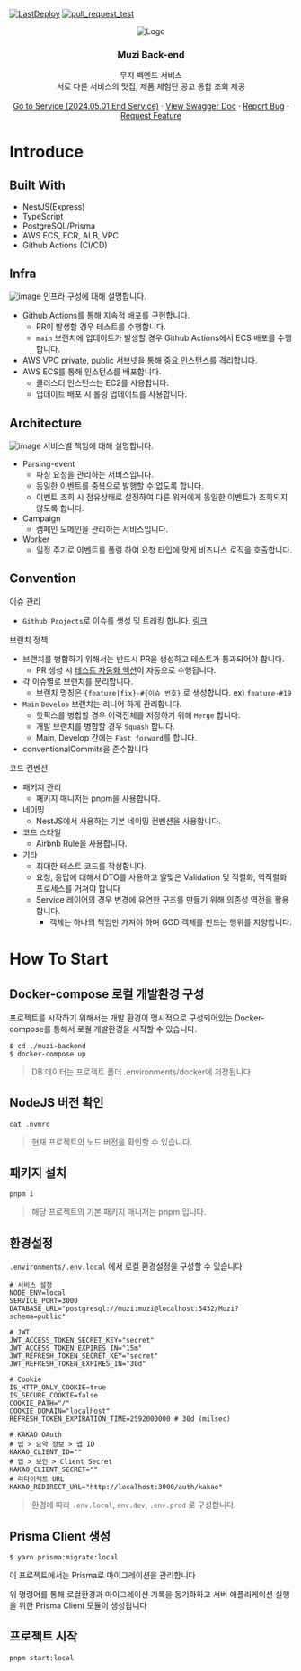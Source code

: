 [![LastDeploy](https://github.com/argon1025/muzi-backend/actions/workflows/deploy-ecs-prod.yaml/badge.svg)](https://github.com/argon1025/muzi-backend/actions/workflows/deploy-ecs-prod.yaml)
[![pull_request_test](https://github.com/argon1025/muzi-backend/actions/workflows/pull-request-test.yaml/badge.svg)](https://github.com/argon1025/muzi-backend/actions/workflows/pull-request-test.yaml)

<div align="center">
    <img src="https://github.com/argon1025/muzi-backend/assets/55491354/4b92e8d2-6d67-42ba-be54-ec82af8ec14a" alt="Logo">
  <h3 align="center">Muzi Back-end</h3>

  <p align="center">
    무지 백엔드 서비스<br />
    서로 다른 서비스의 맛집, 제품 체험단 공고 통합 조회 제공
    <br />
    <br />
    <a href="https://mu-zi.net">Go to Service (2024.05.01 End Service)</a>
    ·
    <a href="https://backend.mu-zi.net/api">View Swagger Doc</a>
    ·
    <a href="https://github.com/argon1025/muzi-backend/issues">Report Bug</a>
    ·
    <a href="https://github.com/argon1025/muzi-backend/issues">Request Feature</a>
  </p>
</div>

# Introduce


## Built With

- NestJS(Express)
- TypeScript
- PostgreSQL/Prisma
- AWS ECS, ECR, ALB, VPC
- Github Actions (CI/CD)

## Infra

![image](https://github.com/argon1025/muzi-backend/assets/55491354/089c4f53-2e63-4657-9ec7-b83e3f360182)
인프라 구성에 대해 설명합니다.

- Github Actions를 통해 지속적 배포를 구현합니다.
  - PR이 발생할 경우 테스트를 수행합니다.
  - `main` 브랜치에 업데이트가 발생할 경우 Github Actions에서 ECS 배포를 수행합니다.
- AWS VPC private, public 서브넷을 통해 중요 인스턴스를 격리합니다.
- AWS ECS를 통해 인스턴스를 배포합니다.
  - 클러스터 인스턴스는 EC2를 사용합니다.
  - 업데이트 배포 시 롤링 업데이트를 사용합니다.

## Architecture

![image](https://github.com/argon1025/muzi-backend/assets/55491354/d65cca09-120b-47d6-a1fa-7e107d977ea1)
서비스별 책임에 대해 설명합니다.

- Parsing-event
  - 파싱 요청을 관리하는 서비스입니다.
  - 동일한 이벤트를 중복으로 발행할 수 없도록 합니다.
  - 이벤트 조회 시 점유상태로 설정하여 다른 워커에게 동일한 이벤트가 조회되지 않도록 합니다.
- Campaign
  - 캠페인 도메인을 관리하는 서비스입니다.
- Worker
  - 일정 주기로 이벤트를 폴링 하여 요청 타입에 맞게 비즈니스 로직을 호출합니다.

## Convention

이슈 관리

- `Github Projects`로 이슈를 생성 및 트래킹 합니다. [링크](https://github.com/users/argon1025/projects/3/views/1)

브랜치 정책

- 브랜치를 병합하기 위해서는 반드시 PR을 생성하고 테스트가 통과되어야 합니다.
  - PR 생성 시 [테스트 자동화 액션](https://github.com/argon1025/muzi-backend/actions/workflows/pull-request-test.yaml)이 자동으로 수행됩니다.
- 각 이슈별로 브랜치를 분리합니다.
  - 브랜치 명칭은 `{feature|fix}-#{이슈 번호}` 로 생성합니다. ex) `feature-#19`
- `Main` `Develop` 브랜치는 리니어 하게 관리합니다.
  - 핫픽스를 병합할 경우 이력전체를 저장하기 위해 `Merge` 합니다.
  - 개발 브랜치를 병합할 경우 `Squash` 합니다.
  - Main, Develop 간에는 `Fast forward`를 합니다.
- conventionalCommits을 준수합니다

코드 컨벤션

- 패키지 관리
  - 패키지 매니저는 pnpm을 사용합니다.
- 네이밍
  - NestJS에서 사용하는 기본 네이밍 컨벤션을 사용합니다.
- 코드 스타일
  - Airbnb Rule을 사용합니다.
- 기타
  - 최대한 테스트 코드를 작성합니다.
  - 요청, 응답에 대해서 DTO를 사용하고 알맞은 Validation 및 직렬화, 역직렬화 프로세스를 거쳐야 합니다
  - Service 레이어의 경우 변경에 유연한 구조를 만들기 위해 의존성 역전을 활용합니다.
    - 객체는 하나의 책임만 가져야 하며 GOD 객체를 만드는 행위를 지양합니다.

# How To Start


## Docker-compose 로컬 개발환경 구성

프로젝트를 시작하기 위해서는 개발 환경이 명시적으로 구성되어있는 Docker-compose를 통해서 로컬 개발환경을 시작할 수 있습니다.

```
$ cd ./muzi-backend
$ docker-compose up
```

> DB 데이터는 프로젝트 폴더 .environments/docker에 저장됩니다

## NodeJS 버전 확인

```
cat .nvmrc
```

> 현재 프로젝트의 노드 버전을 확인할 수 있습니다.

## 패키지 설치

```
pnpm i
```

> 해당 프로젝트의 기본 패키지 매니저는 pnpm 입니다.

## 환경설정

`.environments/.env.local` 에서 로컬 환경설정을 구성할 수 있습니다

```
# 서비스 설정
NODE_ENV=local
SERVICE_PORT=3000
DATABASE_URL="postgresql://muzi:muzi@localhost:5432/Muzi?schema=public"

# JWT
JWT_ACCESS_TOKEN_SECRET_KEY="secret"
JWT_ACCESS_TOKEN_EXPIRES_IN="15m"
JWT_REFRESH_TOKEN_SECRET_KEY="secret"
JWT_REFRESH_TOKEN_EXPIRES_IN="30d"

# Cookie
IS_HTTP_ONLY_COOKIE=true
IS_SECURE_COOKIE=false
COOKIE_PATH="/"
COOKIE_DOMAIN="localhost"
REFRESH_TOKEN_EXPIRATION_TIME=2592000000 # 30d (milsec)

# KAKAO OAuth
# 앱 > 요약 정보 > 앱 ID
KAKAO_CLIENT_ID=""
# 앱 > 보안 > Client Secret
KAKAO_CLIENT_SECRET=""
# 리다이렉트 URL
KAKAO_REDIRECT_URL="http://localhost:3000/auth/kakao"
```

> 환경에 따라 `.env.local`, `env.dev`, `.env.prod` 로 구성합니다.

## Prisma Client 생성

```
$ yarn prisma:migrate:local
```

이 프로젝트에서는 Prisma로 마이그레이션을 관리합니다

위 명령어를 통해 로컬환경과 마이그레이션 기록을 동기화하고 서버 애플리케이션 실행을 위한 Prisma Client 모듈이 생성됩니다

## 프로젝트 시작

```
pnpm start:local
```
